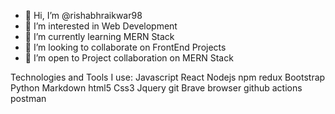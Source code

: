 - 👋 Hi, I’m @rishabhraikwar98
- 👀 I’m interested in Web Development
- 🌱 I’m currently learning MERN Stack
- 💞️ I’m looking to collaborate on FrontEnd Projects
- 🤝 I’m open to Project collaboration on MERN Stack

Technologies and Tools I use:
Javascript React Nodejs npm redux Bootstrap Python Markdown html5 Css3 Jquery git Brave browser github actions postman
<!---
rishabhraikwar98/rishabhraikwar98 is a ✨ special ✨ repository because its `README.md` (this file) appears on your GitHub profile.
You can click the Preview link to take a look at your changes.
--->
